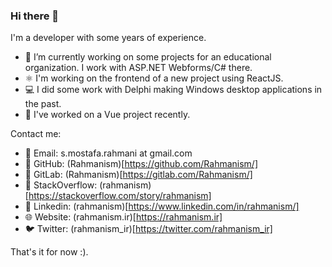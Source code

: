 ### Hi there 👋

I'm a developer with some years of experience.  
- 🔭 I’m currently working on some projects for an educational organization. I work with ASP.NET Webforms/C# there.
- ⚛️ I'm working on the frontend of a new project using ReactJS.  
- 💻 I did some work with Delphi making Windows desktop applications in the past.
- 🌱 I've worked on a Vue project recently.


Contact me:  
- 📧 Email: s.mostafa.rahmani at gmail.com
- 🐙 GitHub: (Rahmanism)[https://github.com/Rahmanism/]
- 💎 GitLab: (Rahmanism)[https://gitlab.com/Rahmanism/]
- 📶 StackOverflow: (rahmanism)[https://stackoverflow.com/story/rahmanism]
- 🏦 Linkedin: (rahmanism)[https://www.linkedin.com/in/rahmanism/]
- 🌐 Website: (rahmanism.ir)[https://rahmanism.ir]
- 🐦 Twitter: (rahmanism_ir)[https://twitter.com/rahmanism_ir]


That's it for now :).  

